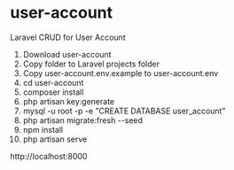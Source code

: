 # user-account
Laravel CRUD for User Account

1. Download user-account
2. Copy folder to Laravel projects folder
3. Copy user-account\.env.example to user-account\.env
4. cd user-account
5. composer install
6. php artisan key:generate
7. mysql -u root -p -e "CREATE DATABASE user_account"
8. php artisan migrate:fresh --seed
9. npm install
10. php artisan serve

http://localhost:8000
